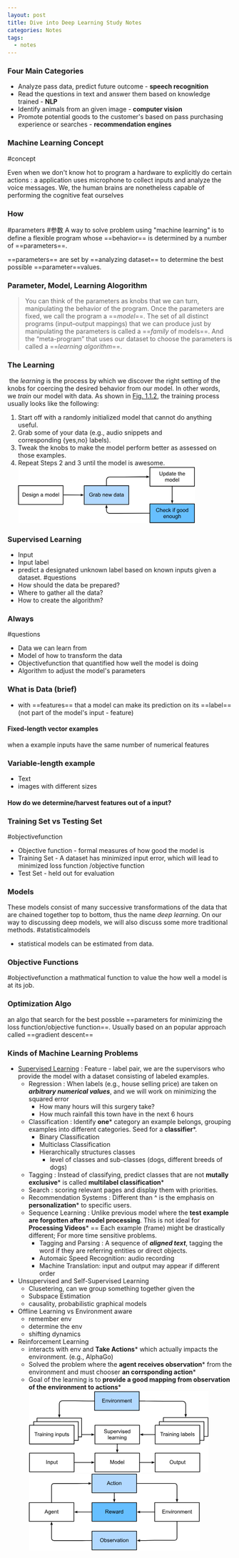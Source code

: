 ```yaml
---
layout: post
title: Dive into Deep Learning Study Notes
categories: Notes
tags:
  - notes
---
```


### Four Main Categories

- Analyze pass data, predict future outcome - **speech recognition**
- Read the questions in text and answer them based on knowledge trained - **NLP**
- Identify animals from an given image - **computer vision**
- Promote potential goods to the customer's based on pass purchasing experience or searches - **recommendation engines**

### Machine Learning Concept
#concept

Even when we don't know hot to program a hardware to explicitly do certain actions : a application uses microphone to collect inputs and analyze the voice messages. We, the human brains are nonetheless capable of performing the cognitive feat ourselves


### How 
#parameters #参数
A way to solve problem using "machine learning" is to define a flexible program whose ==behavior== is determined by a number of ==parameters==.

==parameters== are set by ==analyzing dataset==  to determine the best possible ==parameter==values.

### Parameter, Model, Learning Alogorithm

>You can think of the parameters as knobs that we can turn, manipulating the behavior of the program. Once the parameters are fixed, we call the program a ==_model_==. The set of all distinct programs (input–output mappings) that we can produce just by manipulating the parameters is called a ==_family_ of models==. And the “meta-program” that uses our dataset to choose the parameters is called a ==_learning algorithm_==.

### The Learning
 the _learning_ is the process by which we discover the right setting of the knobs for coercing the desired behavior from our model. In other words, we _train_ our model with data. As shown in [Fig. 1.1.2](https://d2l.ai/chapter_introduction/index.html#fig-ml-loop), the training process usually looks like the following:

1. Start off with a randomly initialized model that cannot do anything useful.
2. Grab some of your data (e.g., audio snippets and corresponding {yes,no} labels).
3. Tweak the knobs to make the model perform better as assessed on those examples.
4. Repeat Steps 2 and 3 until the model is awesome.
 ![](/assets/images/1.%20Introduction-2024-03-17.png)

### Supervised Learning

- Input 
- Input label
- predict a designated unknown label based on known inputs given a dataset.
#questions
- How should the data be prepared?
- Where to gather all the data?
- How to create the algorithm?

### Always
#questions
- Data we can learn from
- Model of how to transform the data
- Objectivefunction that quantified how well the model is doing
- Algorithm to adjust the model's parameters 


### What is Data (brief)
- with ==features== that a model can make its prediction on its ==label== (not part of the model's input - feature)

#### Fixed-length vector examples

when a example inputs have the same number of numerical features 

### Variable-length example
- Text
- images with different sizes
#### How do we determine/harvest features out of a input?

### Training Set vs Testing Set
#objectivefunction
- Objective function - formal measures of how good the model is
- Training Set - A dataset has minimized input error, which will lead to minimized loss function /objective function
- Test Set - held out for evaluation

### Models

These models consist of many successive transformations of the data that are chained together top to bottom, thus the name _deep learning_. On our way to discussing deep models, we will also discuss some more traditional methods.
#statisticalmodels
- statistical models can be estimated from data.

### Objective Functions
#objectivefunction 
a mathmatical function to value the how well a model is at its job.

### Optimization Algo
an algo that search for the best possble ==parameters for minimizing the loss function/objective function==. 
Usually based on an popular approach called ==gradient descent==


### Kinds of Machine Learning Problems

- [Supervised Learning](https://d2l.ai/chapter_introduction/index.html#supervised-learning) : Feature - label pair, we are the supervisors who provide the model with a dataset consisting of labeled examples.
	- Regression : When labels (e.g., house selling price) are taken on ***arbitrary numerical values***, and we will work on minimizing the squared error
		- How many hours will this surgery take?
		- How much rainfall this town have in the next 6 hours
	- Classification : Identify **one*** category an example belongs, grouping examples into different categories. Seed for a **classifier***. 
		- Binary Classification
		- Multiclass Classification
		- Hierarchically structures classes
			- level of classes and sub-classes (dogs, different breeds of dogs)
	- Tagging : Instead of classifying, predict classes that are not **mutally exclusive*** is called **multilabel classification***
	- Search : scoring relevant pages and display them with priorities. 
	- Recommendation Systems : Different than ^ is the emphasis on **personalization*** to specific users.
	- Sequence Learning : Unlike previous model where the **test example are forgotten after model processing**. This is not ideal for **Processing Videos***  == Each example (frame) might be drastically different; For more time sensitive problems.
		- Tagging  and Parsing : A sequence of ***aligned text***, tagging the word if they are referring entities or direct objects.
		- Automaic Speed Recognition: audio recording
		- Machine Translation: input and output may appear if different order 
- Unsupervised and Self-Supervised Learning
	- Clusetering, can we group something together given the 
	- Subspace Estimation
	- causality, probabilistic graphical models 
- Offline Learning vs Environment aware
	- remember env
	- determine the env 
	- shifting dynamics
- Reinforcement Learning
	- interacts with env and **Take Actions*** which actually impacts the environment. (e.g., AlphaGo)
	- Solved the problem where the **agent receives observation*** from the environment and must chooser **an corrsponding action***
	- Goal of the learning is to **provide a good mapping from observation of the environment to actions***
![](../assets/images/03-20-20242024-03-18-AI%20Study%20Notes-2.png)
![](../assets/images/03-20-20242024-03-18-AI%20Study%20Notes-3.png)